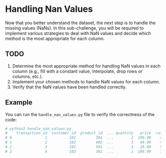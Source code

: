 # Handling Nan Values

Now that you better understand the dataset, the next step is to handle the missing values (NaNs). In this sub-challenge, you will be required to implement various strategies to deal with NaN values and decide which method is the most appropriate for each column.

## TODO

1. Determine the most appropriate method for handling NaN values in each column (e.g., fill with a constant value, interpolate, drop rows or columns, etc.).
2. Implement your chosen methods to handle NaN values for each column.
3. Verify that the NaN values have been handled correctly.

## Example

You can run the `handle_nan_values.py` file to verify the correctness of the code:

```zsh
# python3 handle_nan_values.py
#    transaction_id  customer_id  product_id  ... quantity   price  rating
# 0               1          101         301  ...        2  199.99    4.50
# 1               2          102         402  ...        1   49.99    4.25
# 2               3          101         501  ...        3   29.99    5.00
# 3               4          103         301  ...        1  199.99    3.50
```